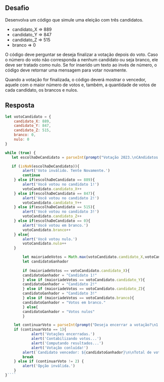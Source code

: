 ## Desafio

Desenvolva um código que simule uma eleição com três candidatos.
- candidato_X => 889
- candidato_Y => 847
- candidato_Z => 515
- branco => 0

O código deve perguntar se deseja finalizar a votação depois do voto. Caso o número do voto não corresponda a nenhum candidato ou seja branco, ele deve ser tratado como nulo. Se for inserido um texto ao invés de número, o código deve retornar uma mensagem para votar novamente.

Quando a votação for finalizada, o código deverá mostrar o vencedor, aquele com o maior número de votos e, também, a quantidade de votos de cada candidato, os brancos e nulos. 

## Resposta
````js
let votoCandidato = {
    candidato_X: 889,
    candidato_Y: 847,
    candidato_Z: 515,
    branco: 0,
    nulo: 0
}

while (true) {
   let escolhaDeCandidato = parseInt(prompt("Votação 2023.\nCAndidatos disponíveis\n\nCandidato 1 - 889\nCandidato 2 - 847\nCandidato 3 - 515\nPara votar em branco - Vote 0"))

   if (isNaN(escolhaDeCandidato)){
        alert('Voto inválido. Tente Novamente.')
        continue
    } else if(escolhaDeCandidato == 889){
        alert('Você votou no candidato 1!')
        votoCandidato.candidato_X++
    } else if(escolhaDeCandidato == 847){
        alert('Você votou no candidato 2!')
        votoCandidato.candidato_Y++
    } else if(escolhaDeCandidato == 515){
        alert('Você votou no candidato 3!')
        votoCandidato.candidato_Z++
    } else if(escolhaDeCandidato == 0){
        alert('Você votou em branco.')
        votoCandidato.branco++
    } else{
        alert('Você votou nulo.')
        votoCandidato.nulo++
    }

        let maioriadeVotos = Math.max(votoCandidato.candidato_X,votoCandidato.candidato_Y,votoCandidato.candidato_Z,votoCandidato.branco,votoCandidato.nulo)
        let candidatoGanhador
        
        if (maioriadeVotos == votoCandidato.candidato_X){
        candidatoGanhador = "Candidato 1!"
        } else if (maioriadeVotos == votoCandidato.candidato_Y){
        candidatoGanhador = "Candidato 2!"
        } else if (maioriadeVotos == votoCandidato.candidato_Z){
        candidatoGanhador = "Candidato 3!"
        } else if (maioriadeVotos == votoCandidato.branco){
        candidatoGanhador = "Votos em branco."
        } else{
        candidatoGanhador = "Votos nulos"
        }

    let continuarVoto = parseInt(prompt("Deseja encerrar a votação?\n1 - Sim\n2 - Não"))
    if (continuarVoto == 1){
            alert('Votações encerradas.')
            alert('Contabilizando votos...')
            alert('Computando resultados...')
            alert('Votação conluída!')
        alert(`Candidato vencedor: ${candidatoGanhador}\n\nTotal de votos:\n\nCandidato1 - ${votoCandidato.candidato_X}\nCandidato 2 - ${votoCandidato.candidato_Y}\nCandidato 3 - ${votoCandidato.candidato_Z}\nVotos brancos - ${votoCandidato.branco}\nVotos nulos - ${votoCandidato.nulo}`)
        break
    } else if (continuarVoto != 2) {
        alert('Opção inválida.')
    }
}````
